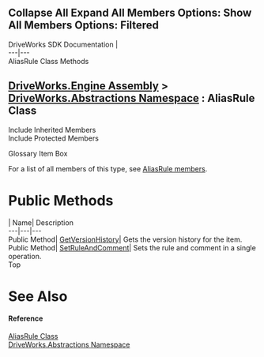 Collapse All Expand All Members Options: Show All  Members Options: Filtered   
---  
DriveWorks SDK Documentation  |   
---|---  
AliasRule Class Methods   
  
[DriveWorks.Engine Assembly](topic2156.md) > [DriveWorks.Abstractions Namespace](topic5939.md) : AliasRule Class  
---  
  
Include Inherited Members    
Include Protected Members    


Glossary Item Box

For a list of all members of this type, see [AliasRule members](topic6002.md).

# Public Methods

| Name| Description  
---|---|---  
Public Method| [GetVersionHistory](topic6008.md)| Gets the version history for the item.   
Public Method| [SetRuleAndComment](topic6009.md)| Sets the rule and comment in a single operation.   
Top

# See Also

#### Reference

[AliasRule Class](topic6001.md)   
[DriveWorks.Abstractions Namespace](topic5939.md)



